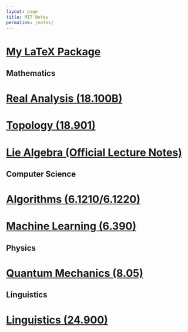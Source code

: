 ```yaml
---
layout: page
title: MIT Notes
permalink: /notes/
---
```


# [My LaTeX Package](https://tristanchaang.github.io/2024/05/29/mypackage.html)

## Mathematics

# [Real Analysis (18.100B)](https://tristanchaang.github.io/notes/real_analysis)

# [Topology (18.901)](https://tristanchaang.github.io/notes/topology)

# [Lie Algebra (Official Lecture Notes)](https://tristanchaang.github.io/notes/lie_algebras)

## Computer Science

# [Algorithms (6.1210/6.1220)](https://tristanchaang.github.io/notes/algorithms)

# [Machine Learning (6.390)](https://tristanchaang.github.io/notes/machine_learning)

## Physics

# [Quantum Mechanics (8.05)](https://tristanchaang.github.io/notes/quantum_mechanics)

## Linguistics

# [Linguistics (24.900)](https://tristanchaang.github.io/notes/linguistics)

